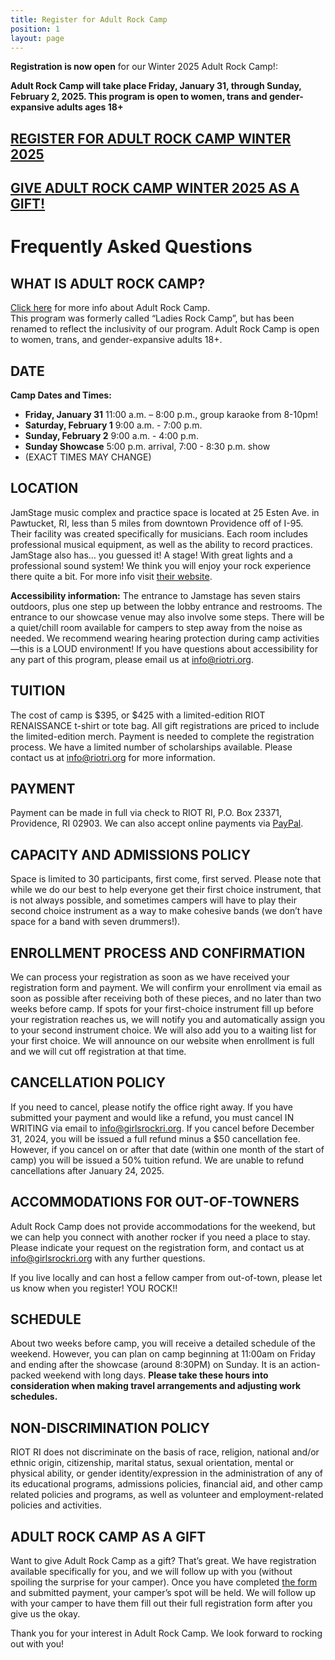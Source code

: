 ```yaml
---
title: Register for Adult Rock Camp
position: 1
layout: page
---
```


**Registration is now open** for our Winter 2025 Adult Rock Camp!:

**Adult Rock Camp will take place Friday, January 31, through Sunday, February 2, 2025. This program is open to women, trans and gender-expansive adults ages 18+**

## [REGISTER FOR ADULT ROCK CAMP WINTER 2025](https://forms.gle/GxvNXvFVxSE4RwUQA)

## [GIVE ADULT ROCK CAMP WINTER 2025 AS A GIFT!](https://forms.gle/SvAzcLaK6MTWVub18)

# Frequently Asked Questions

## WHAT IS ADULT ROCK CAMP?

[Click here](/programs/adult-rock-camp.html) for more info about Adult Rock Camp.  
This program was formerly called “Ladies Rock Camp”, but has been renamed to reflect the inclusivity of our program. Adult Rock Camp is open to women, trans, and gender-expansive adults 18+.

## DATE

**Camp Dates and Times:**
* **Friday, January 31**  11:00 a.m. – 8:00 p.m., group karaoke from 8-10pm!
* **Saturday, February 1**  9:00 a.m. - 7:00 p.m.
* **Sunday, February 2**  9:00 a.m. - 4:00 p.m.
* **Sunday Showcase** 5:00 p.m. arrival, 7:00 - 8:30 p.m. show
* (EXACT TIMES MAY CHANGE)

## LOCATION

JamStage music complex and practice space is located at 25 Esten Ave. in Pawtucket, RI, less than 5 miles from downtown Providence off of I-95. Their facility was created specifically for musicians. Each room includes professional musical equipment, as well as the ability to record practices. JamStage also has… you guessed it! A stage! With great lights and a professional sound system! We think you will enjoy your rock experience there quite a bit. For more info visit [their website](http://jamstage.net/).

**Accessibility information:**
The entrance to Jamstage has seven stairs outdoors, plus one step up between the lobby entrance and restrooms. The entrance to our showcase venue may also involve some steps.
There will be a quiet/chill room available for campers to step away from the noise as needed. We recommend wearing hearing protection during camp activities—this is a LOUD environment!
If you have questions about accessibility for any part of this program, please email us at [info@riotri.org](mailto:info@riotri.org). 

## TUITION

The cost of camp is $395, or $425 with a limited-edition RIOT RENAISSANCE t-shirt or tote bag. All gift registrations are priced to include the limited-edition merch. Payment is needed to complete the registration process. We have a limited number of scholarships available. Please contact us at [info@riotri.org](mailto:info@riotri.org) for more information.

## PAYMENT

Payment can be made in full via check to RIOT RI, P.O. Box 23371, Providence, RI 02903. We can also accept online payments via [PayPal](https://www.paypal.com/paypalme/riotrhodeisland).

## CAPACITY AND ADMISSIONS POLICY

Space is limited to 30 participants, first come, first served. Please note that while we do our best to help everyone get their first choice instrument, that is not always possible, and sometimes campers will have to play their second choice instrument as a way to make cohesive bands (we don’t have space for a band with seven drummers!).

## ENROLLMENT PROCESS AND CONFIRMATION

We can process your registration as soon as we have received your registration form and payment. We will confirm your enrollment via email as soon as possible after receiving both of these pieces, and no later than two weeks before camp. If spots for your first-choice instrument fill up before your registration reaches us, we will notify you and automatically assign you to your second instrument choice. We will also add you to a waiting list for your first choice. We will announce on our website when enrollment is full and we will cut off registration at that time.

## CANCELLATION POLICY

If you need to cancel, please notify the office right away. If you have submitted your payment and would like a refund, you must cancel IN WRITING via email to [info@girlsrockri.org](mailto:info@girlsrockri.org). If you cancel before December 31, 2024, you will be issued a full refund minus a $50 cancellation fee. However, if you cancel on or after that date (within one month of the start of camp) you will be issued a 50% tuition refund. We are unable to refund cancellations after January 24, 2025.

## ACCOMMODATIONS FOR OUT-OF-TOWNERS

Adult Rock Camp does not provide accommodations for the weekend, but we can help you connect with another rocker if you need a place to stay. Please indicate your request on the registration form, and contact us at [info@girlsrockri.org](mailto:info@girlsrockri.org) with any further questions.

If you live locally and can host a fellow camper from out-of-town, please let us know when you register! YOU ROCK!! 

## SCHEDULE

About two weeks before camp, you will receive a detailed schedule of the weekend. However, you can plan on camp beginning at 11:00am on Friday and ending after the showcase (around 8:30PM) on Sunday. It is an action-packed weekend with long days. 
**Please take these hours into consideration when making travel arrangements and adjusting work schedules.**

## NON-DISCRIMINATION POLICY

RIOT RI does not discriminate on the basis of race, religion, national and/or ethnic origin, citizenship, marital status, sexual orientation, mental or physical ability, or gender identity/expression in the administration of any of its educational programs, admissions policies, financial aid, and other camp related policies and programs, as well as volunteer and employment-related policies and activities.

## ADULT ROCK CAMP AS A GIFT

Want to give Adult Rock Camp as a gift? That’s great. We have registration available specifically for you, and we will follow up with you (without spoiling the surprise for your camper). Once you have completed [the form](https://forms.gle/SvAzcLaK6MTWVub18) and submitted payment, your camper’s spot will be held. We will follow up with your camper to have them fill out their full registration form after you give us the okay.

Thank you for your interest in Adult Rock Camp. We look forward to rocking out with you!

